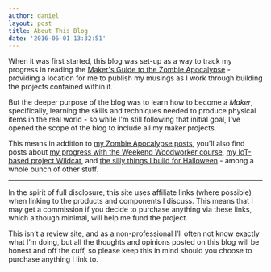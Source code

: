 ```yaml
---
author: daniel
layout: post
title: About This Blog
date: '2016-06-01 13:32:51'
---
```


When it was first started, this blog was set-up as a way to track my progress in reading the [Maker's Guide to the Zombie Apocalypse](/2016/05/31/the-makers-guide-to-the-zombie-apocalypse/) - providing a location for me to publish my musings as I work through building the projects contained within it.

But the deeper purpose of the blog was to learn how to become a _Maker_, specifically, learning the skills and techniques needed to produce physical items in the real world - so while I'm still following that initial goal, I've opened the scope of the blog to include all my maker projects.

This means in addition to [my Zombie Apocalypse posts](/tag/the-makers-guide-to-the-zombie-apocalypse/), you'll also find posts about [my progress with the Weekend Woodworker course](/tag/weekend-woodworker/), [my IoT-based project Wildcat](/tag/wildcat/), and [the silly things I build for Halloween](/tag/spooktober/) - among a whole bunch of other stuff.

* * *

In the spirit of full disclosure, this site uses affiliate links (where possible) when linking to the products and components I discuss. This means that I may get a commission if you decide to purchase anything via these links, which although minimal, will help me fund the project.

This isn’t a review site, and as a non-professional I’ll often not know exactly what I’m doing, but all the thoughts and opinions posted on this blog will be honest and off the cuff, so please keep this in mind should you choose to purchase anything I link to.

